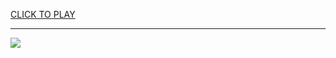 
<a href="https://premium76.site?title=spades_games_unblocked&ref=13M">CLICK TO PLAY</a></h3>
<hr>

<a href="https://premium76.site?title=spades_games_unblocked&ref=13M"><img src="https://clearcache.store/games.png"></a>


